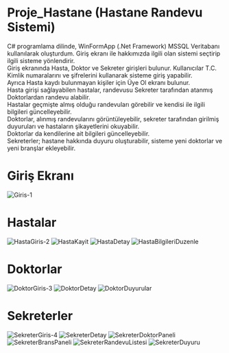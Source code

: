 # Proje_Hastane (Hastane Randevu Sistemi)
C# programlama dilinde, WinFormApp (.Net Framework) MSSQL Veritabanı kullanılarak oluşturdum. Giriş ekranı ile hakkımızda ilgili olan sistemi seçtirip ilgili sisteme yönlendirir.<br/>
Giriş ekranında Hasta, Doktor ve Sekreter girişleri bulunur. Kullanıcılar T.C. Kimlik numaralarını ve şifrelerini kullanarak sisteme giriş yapabilir.<br/>
Ayrıca Hasta kaydı bulunmayan kişiler için Üye Ol ekranı bulunur.<br/>
Hasta girişi sağlayabilen hastalar, randevusu Sekreter tarafından atanmış Doktorlardan randevu alabilir.<br/>
Hastalar geçmişte almış olduğu randevuları görebilir ve kendisi ile ilgili bilgileri güncelleyebilir.<br/>
Doktorlar, alınmış randevularını görüntüleyebilir, sekreter tarafından girilmiş duyuruları ve hastaların şikayetlerini okuyabilir.<br/>
Doktorlar da kendilerine ait bilgileri güncelleyebilir.<br/>
Sekreterler; hastane hakkında duyuru oluşturabilir, sisteme yeni doktorlar ve yeni branşlar ekleyebilir.<br/>

# Giriş Ekranı
![Giris-1](https://github.com/user-attachments/assets/b23651f1-6fb8-4014-be8f-8193182287ef)

# Hastalar
![HastaGiris-2](https://github.com/user-attachments/assets/15fe3a1d-5ad6-4e70-b7f0-1a7729f4db26)
![HastaKayit](https://github.com/user-attachments/assets/e8b90670-2221-4d2a-a5ae-2c7d2f6fd6fb)
![HastaDetay](https://github.com/user-attachments/assets/528b66c5-a155-473e-aab5-b26ed4680ba8)
![HastaBilgileriDuzenle](https://github.com/user-attachments/assets/5f0233a2-ac2c-4881-9d2c-3bdbf0fb9203)
# Doktorlar

![DoktorGiris-3](https://github.com/user-attachments/assets/0c162188-d47a-4e0e-9603-3a5ada67753e)
![DoktorDetay](https://github.com/user-attachments/assets/fd34085e-e8ce-43c8-b0b2-66465ca0e008)
![DoktorDuyurular](https://github.com/user-attachments/assets/433d5719-b8a4-467b-bbf4-a5995dfdb787)

# Sekreterler
![SekreterGiris-4](https://github.com/user-attachments/assets/5c64dbcb-f194-4045-afc4-46630dfca34c)
![SekreterDetay](https://github.com/user-attachments/assets/388c76d0-0139-4f8f-b01f-4cb8e3665f81)
![SekreterDoktorPaneli](https://github.com/user-attachments/assets/d075202d-2c2c-4c06-ac26-74be4d9accdc)
![SekreterBransPaneli](https://github.com/user-attachments/assets/78f4500f-dc40-4162-bef8-1727a48e4995)
![SekreterRandevuListesi](https://github.com/user-attachments/assets/46d5080c-9c09-455c-9a2e-adba9478c37f)
![SekreterDuyuru](https://github.com/user-attachments/assets/e53c70fc-4821-45c4-8a7c-9a5e105ec43a)
